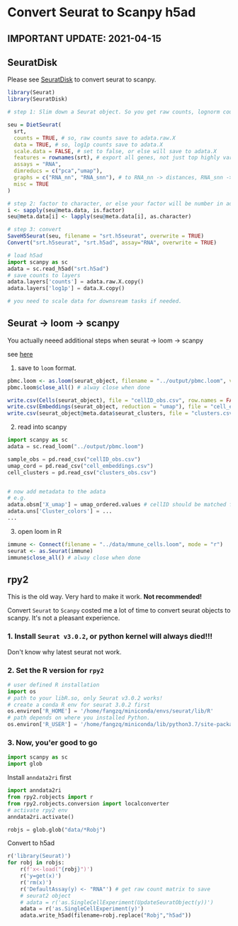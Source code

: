 # Convert Seurat to Scanpy h5ad


## IMPORTANT UPDATE: 2021-04-15

## SeuratDisk
Please see [SeuratDisk](https://mojaveazure.github.io/seurat-disk/reference/Convert.html) to convert seurat to scanpy.

```R
library(Seurat)
library(SeuratDisk)

# step 1: Slim down a Seurat object. So you get raw counts, lognorm counts

seu = DietSeurat(
  srt,
  counts = TRUE, # so, raw counts save to adata.raw.X 
  data = TRUE, # so, log1p counts save to adata.X
  scale.data = FALSE, # set to false, or else will save to adata.X
  features = rownames(srt), # export all genes, not just top highly variable genes
  assays = "RNA",
  dimreducs = c("pca","umap"),
  graphs = c("RNA_nn", "RNA_snn"), # to RNA_nn -> distances, RNA_snn -> connectivities
  misc = TRUE
)

# step 2: factor to character, or else your factor will be number in adata 
i <- sapply(seu@meta.data, is.factor)
seu@meta.data[i] <- lapply(seu@meta.data[i], as.character)

# step 3: convert 
SaveH5Seurat(seu, filename = "srt.h5seurat", overwrite = TRUE)
Convert("srt.h5seurat", "srt.h5ad", assay="RNA", overwrite = TRUE)
```

```python
# load h5ad
import scanpy as sc
adata = sc.read_h5ad("srt.h5ad")
# save counts to layers
adata.layers['counts'] = adata.raw.X.copy()
adata.layers['log1p'] = data.X.copy()

# you need to scale data for downsream tasks if needed.
```



## Seurat -> loom -> scanpy

You actually neeed additional steps when seurat -> loom -> scanpy

see [here](https://github.com/basilkhuder/Seurat-to-RNA-Velocity)

1. save to `loom` format.
```R
pbmc.loom <- as.loom(seurat_object, filename = "../output/pbmc.loom", verbose = FALSE)
pbmc.loom$close_all() # alway close when done 

write.csv(Cells(seurat_object), file = "cellID_obs.csv", row.names = FALSE)
write.csv(Embeddings(seurat_object, reduction = "umap"), file = "cell_embeddings.csv")
write.csv(seurat_object@meta.data$seurat_clusters, file = "clusters.csv")

```
2. read into scanpy
```python
import scanpy as sc
adata = sc.read_loom("../output/pbmc.loom")

sample_obs = pd.read_csv("cellID_obs.csv")
umap_cord = pd.read_csv("cell_embeddings.csv")
cell_clusters = pd.read_csv("clusters_obs.csv")


# now add metadata to the adata 
# e.g.
adata.obsm['X_umap'] = umap_ordered.values # cellID should be matched first
adata.uns['Cluster_colors'] = ...
...
```

3. open loom in R
```R
immune <- Connect(filename = "../data/mmune_cells.loom", mode = "r")
seurat <- as.Seurat(immune)
immune$close_all() # alway close when done 
```


## rpy2
This is the old way. Very hard to make it work. **Not recommended!**

Convert `Seurat` to `Scanpy` costed me a lot of time to convert seurat objects to scanpy. It's not a pleasant experience.  

### 1. Install `Seurat v3.0.2`, or python kernel will always died!!!
Don't know why latest seurat not work.

### 2. Set the R version for `rpy2`
```python
# user defined R installation
import os
# path to your libR.so, only Seurat v3.0.2 works! 
# create a conda R env for seurat 3.0.2 first
os.environ['R_HOME'] = '/home/fangzq/miniconda/envs/seurat/lib/R' 
# path depends on where you installed Python.
os.environ['R_USER'] = '/home/fangzq/miniconda/lib/python3.7/site-packages/rpy2' 
```
### 3. Now, you'er good to go
```python
import scanpy as sc
import glob
```

Install `anndata2ri` first
```python
import anndata2ri
from rpy2.robjects import r
from rpy2.robjects.conversion import localconverter
# activate rpy2 env
anndata2ri.activate()
```
```python
robjs = glob.glob("data/*Robj")
```
Convert to h5ad

```python
r('library(Seurat)')
for robj in robjs:
    r(f'x<-load("{robj}")')
    r('y=get(x)')
    r('rm(x)')
    r('DefaultAssay(y) <- "RNA"') # get raw count matrix to save
    # seurat2 object
    # adata = r('as.SingleCellExperiment(UpdateSeuratObject(y))')
    adata = r('as.SingleCellExperiment(y)')
    adata.write_h5ad(filename=robj.replace("Robj","h5ad"))
```




